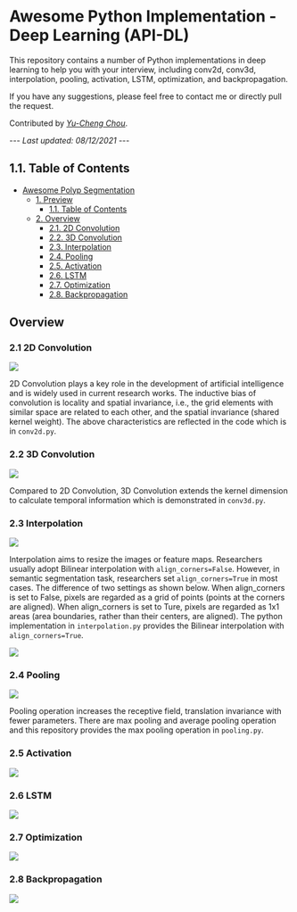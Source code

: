 # <span id="API-DL"> Awesome Python Implementation - Deep Learning (API-DL)</span>

This repository contains a number of Python implementations in deep learning to help you with your interview, including conv2d, conv3d, interpolation, pooling, activation, LSTM, optimization, and backpropagation. 

If you have any suggestions, please feel free to contact me or directly pull the request. 


Contributed by *[Yu-Cheng Chou](johnson111788@gmail.com)*.

--- *Last updated: 08/12/2021* --- 

## <span id="1.1._Table_of_Contents"> 1.1. Table of Contents</span>

- [Awesome Polyp Segmentation](#API-DL)
  - [1. Preview](#1._Preview)
    - [1.1. Table of Contents](#1.1._Table_of_Contents)
  - [2. Overview](#2._Overview)
    - [2.1. 2D Convolution](#2.1_conv2d)
    - [2.2. 3D Convolution](#2.2_conv3d)
    - [2.3. Interpolation](#2.3_interpolation)
    - [2.4. Pooling](#2.4_pooling)
    - [2.5. Activation](#2.5_activation)
    - [2.6. LSTM](#2.6_LSTM)
    - [2.7. Optimization](#2.7_Optimization)
    - [2.8. Backpropagation](#2.8_backpropagation)
    
    
## Overview

### <span id="2.1_conv2d"> 2.1 2D Convolution </span>

![](assest/conv2d.gif)

2D Convolution plays a key role in the development of artificial intelligence and is widely used in current research works. The inductive bias of convolution is locality and spatial invariance, i.e., the grid elements with similar space are related to each other, and the spatial invariance (shared kernel weight). The above characteristics are reflected in the code which is in `conv2d.py`.

### <span id="2.2_conv3d"> 2.2 3D Convolution </span>

![](assest/conv3d.gif)

Compared to 2D Convolution, 3D Convolution extends the kernel dimension to calculate temporal information which is demonstrated in `conv3d.py`.

### <span id="2.3_interpolation"> 2.3 Interpolation </span>

![](assest/interpolation.png)

Interpolation aims to resize the images or feature maps. Researchers usually adopt Bilinear interpolation with `align_corners=False`. However, in semantic segmentation task, researchers set `align_corners=True`  in most cases. The difference of two settings as shown below. When align_corners is set to False, pixels are regarded as a grid of points (points at the corners are aligned). When align_corners is set to Ture, pixels are regarded as 1x1 areas (area boundaries, rather than their centers, are aligned). The python implementation in  `interpolation.py` provides the Bilinear interpolation with `align_corners=True`.

![](assest/align_corners.png) 

### <span id="2.4_pooling"> 2.4 Pooling </span>

![](assest/maxpool.gif)

Pooling operation increases the receptive field, translation invariance with fewer parameters. There are max pooling and average pooling operation and this repository provides the max pooling operation in `pooling.py`.

### <span id="2.5_activation"> 2.5 Activation </span>

![](assest/activation.gif)



### <span id="2.6_LSTM"> 2.6 LSTM </span>

![](assest/lstm.png)

### <span id="2.7_Optimization"> 2.7 Optimization </span>

![](assest/optimization.jpg)

### <span id="2.8_backpropagation"> 2.8 Backpropagation </span>

![](assest/backpropagation.gif)





